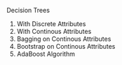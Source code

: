 Decision Trees

1. With Discrete Attributes
2. With Continous Attributes
3. Bagging on Continous Attributes
4. Bootstrap on Continous Attributes
5. AdaBoost Algorithm
